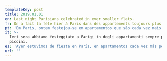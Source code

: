 ```yaml
---
templateKey: post
title: 2019.01.01
en: Last night Parisians celebrated in ever smaller flats.
fr: On a fait la fête hier à Paris dans des appartements toujours plus petits.
pt: 'Em Paris, ontem festejou-se em apartamentos que são cada vez mais pequenos.'
it: >-
  Ieri sera abbiamo festeggiato a Parigi in degli appartamenti sempre più
  piccini.
es: 'Ayer estuvimos de fiesta en París, en apartamentos cada vez más pequeños.'
url: ''
---
```


